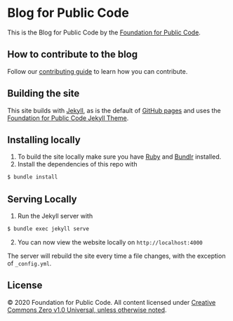 # Blog for Public Code

This is the Blog for Public Code by the [Foundation for Public Code](https://publiccode.net).

## How to contribute to the blog

Follow our [contributing guide](CONTRIBUTING.md) to learn how you can contribute.

## Building the site

This site builds with [Jekyll](http://jekyllrb.com/), as is the default of [GitHub pages](https://pages.github.com/) and uses the [Foundation for Public Code Jekyll Theme](https://github.com/publiccodenet/jekyll-theme).

## Installing locally

1. To build the site locally make sure you have [Ruby](https://www.ruby-lang.org/en/) and [Bundlr](https://bundler.io/) installed.
2. Install the dependencies of this repo with
```bash
$ bundle install
```

## Serving Locally

1. Run the Jekyll server with
```bash
$ bundle exec jekyll serve
```
2. You can now view the website locally on `http://localhost:4000`

The server will rebuild the site every time a file changes, with the exception of `_config.yml`.

## License

© 2020 Foundation for Public Code. All content licensed under [Creative Commons Zero v1.0 Universal, unless otherwise noted](LICENSE.md).
